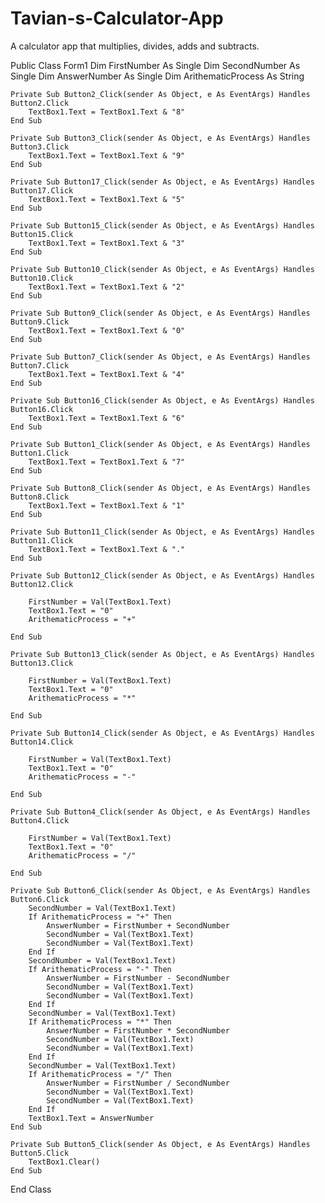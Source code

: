 # Tavian-s-Calculator-App
A calculator app that multiplies, divides, adds and subtracts.

Public Class Form1
    Dim FirstNumber As Single
    Dim SecondNumber As Single
    Dim AnswerNumber As Single
    Dim ArithematicProcess As String

    Private Sub Button2_Click(sender As Object, e As EventArgs) Handles Button2.Click
        TextBox1.Text = TextBox1.Text & "8"
    End Sub

    Private Sub Button3_Click(sender As Object, e As EventArgs) Handles Button3.Click
        TextBox1.Text = TextBox1.Text & "9"
    End Sub

    Private Sub Button17_Click(sender As Object, e As EventArgs) Handles Button17.Click
        TextBox1.Text = TextBox1.Text & "5"
    End Sub

    Private Sub Button15_Click(sender As Object, e As EventArgs) Handles Button15.Click
        TextBox1.Text = TextBox1.Text & "3"
    End Sub

    Private Sub Button10_Click(sender As Object, e As EventArgs) Handles Button10.Click
        TextBox1.Text = TextBox1.Text & "2"
    End Sub

    Private Sub Button9_Click(sender As Object, e As EventArgs) Handles Button9.Click
        TextBox1.Text = TextBox1.Text & "0"
    End Sub

    Private Sub Button7_Click(sender As Object, e As EventArgs) Handles Button7.Click
        TextBox1.Text = TextBox1.Text & "4"
    End Sub

    Private Sub Button16_Click(sender As Object, e As EventArgs) Handles Button16.Click
        TextBox1.Text = TextBox1.Text & "6"
    End Sub

    Private Sub Button1_Click(sender As Object, e As EventArgs) Handles Button1.Click
        TextBox1.Text = TextBox1.Text & "7"
    End Sub

    Private Sub Button8_Click(sender As Object, e As EventArgs) Handles Button8.Click
        TextBox1.Text = TextBox1.Text & "1"
    End Sub

    Private Sub Button11_Click(sender As Object, e As EventArgs) Handles Button11.Click
        TextBox1.Text = TextBox1.Text & "."
    End Sub

    Private Sub Button12_Click(sender As Object, e As EventArgs) Handles Button12.Click

        FirstNumber = Val(TextBox1.Text)
        TextBox1.Text = "0"
        ArithematicProcess = "+"

    End Sub

    Private Sub Button13_Click(sender As Object, e As EventArgs) Handles Button13.Click

        FirstNumber = Val(TextBox1.Text)
        TextBox1.Text = "0"
        ArithematicProcess = "*"

    End Sub

    Private Sub Button14_Click(sender As Object, e As EventArgs) Handles Button14.Click

        FirstNumber = Val(TextBox1.Text)
        TextBox1.Text = "0"
        ArithematicProcess = "-"

    End Sub

    Private Sub Button4_Click(sender As Object, e As EventArgs) Handles Button4.Click

        FirstNumber = Val(TextBox1.Text)
        TextBox1.Text = "0"
        ArithematicProcess = "/"

    End Sub

    Private Sub Button6_Click(sender As Object, e As EventArgs) Handles Button6.Click
        SecondNumber = Val(TextBox1.Text)
        If ArithematicProcess = "+" Then
            AnswerNumber = FirstNumber + SecondNumber
            SecondNumber = Val(TextBox1.Text)
            SecondNumber = Val(TextBox1.Text)
        End If
        SecondNumber = Val(TextBox1.Text)
        If ArithematicProcess = "-" Then
            AnswerNumber = FirstNumber - SecondNumber
            SecondNumber = Val(TextBox1.Text)
            SecondNumber = Val(TextBox1.Text)
        End If
        SecondNumber = Val(TextBox1.Text)
        If ArithematicProcess = "*" Then
            AnswerNumber = FirstNumber * SecondNumber
            SecondNumber = Val(TextBox1.Text)
            SecondNumber = Val(TextBox1.Text)
        End If
        SecondNumber = Val(TextBox1.Text)
        If ArithematicProcess = "/" Then
            AnswerNumber = FirstNumber / SecondNumber
            SecondNumber = Val(TextBox1.Text)
            SecondNumber = Val(TextBox1.Text)
        End If
        TextBox1.Text = AnswerNumber
    End Sub

    Private Sub Button5_Click(sender As Object, e As EventArgs) Handles Button5.Click
        TextBox1.Clear()
    End Sub
End Class
